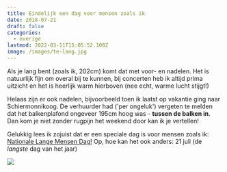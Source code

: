 ```yaml
---
title: Eindelijk een dag voor mensen zoals ik
date: 2018-07-21
draft: false
categories:
  - overige
lastmod: 2022-03-11T15:05:52.108Z
image: /images/te-lang.jpg
---
```

Als je lang bent (zoals ik, 202cm) komt dat met voor- en nadelen. Het is natuurlijk fijn om overal bij te kunnen, bij concerten heb ik altijd prima uitzicht en het is heerlijk warm hierboven (nee echt, warme lucht stijgt!)

Helaas zijn er ook nadelen, bijvoorbeeld toen ik laatst op vakantie ging naar Schiermonnikoog. De verhuurder had ('per ongeluk') vergeten te melden dat het balkenplafond ongeveer 195cm hoog was - **tussen de balken in**. Dan kom je niet zonder rugpijn het weekend door kan ik je vertellen!

Gelukkig lees ik zojuist dat er een speciale dag is voor mensen zoals ik: [Nationale Lange Mensen Dag!](https://www.nd.nl/nieuws/nederland/616515/langste-dag-voor-lange-mensen) Op, hoe kan het ook anders: 21 juli (de *langste* dag van het jaar) 

![](/images/te_lang2.jpg)